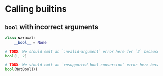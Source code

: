 # Calling builtins

## `bool` with incorrect arguments

```py
class NotBool:
    __bool__ = None

# TODO: We should emit an `invalid-argument` error here for `2` because `bool` only takes one argument.
bool(1, 2)

# TODO: We should emit an `unsupported-bool-conversion` error here because the argument doesn't implement `__bool__` correctly.
bool(NotBool())
```
